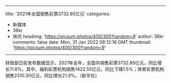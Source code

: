 
---
title: '2021年全国销售彩票3732.85亿元'
categories: 
 - 新媒体
 - 36kr
 - 快讯
headimg: 'https://picsum.photos/400/300?random=9'
author: 36kr
comments: false
date: Mon, 31 Jan 2022 08:12:16 GMT
thumbnail: 'https://picsum.photos/400/300?random=9'
---

<div>   
财政部日前发布数据显示，2021年全年，全国共销售彩票3732.85亿元，同比增长11.8%。其中，福利彩票机构销售1422.55亿元，同比下降1.5%；体育彩票机构销售2310.30亿元，同比增长21.9%。（新华社）  
</div>
            
